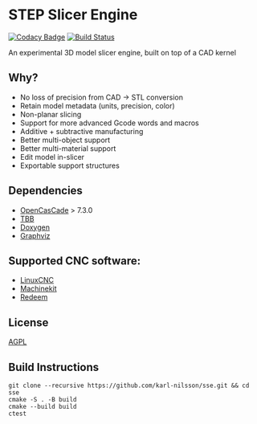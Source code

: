 # STEP Slicer Engine
[![Codacy Badge](https://api.codacy.com/project/badge/Grade/3ed52535476d453f97456e77e79612c2)](https://app.codacy.com/manual/karl-nilsson/sse?utm_source=github.com&utm_medium=referral&utm_content=karl-nilsson/sse&utm_campaign=Badge_Grade_Dashboard)
[![Build Status](https://travis-ci.com/karl-nilsson/sse.svg?branch=master)](https://travis-ci.com/karl-nilsson/sse)

An experimental 3D model slicer engine, built on top of a CAD kernel

## Why?
* No loss of precision from CAD → STL conversion
* Retain model metadata (units, precision, color)
* Non-planar slicing
* Support for more advanced Gcode words and macros
* Additive + subtractive manufacturing
* Better multi-object support
* Better multi-material support
* Edit model in-slicer
* Exportable support structures

## Dependencies
* [OpenCasCade](https://www.opencascade.com/) > 7.3.0
* [TBB](https://software.intel.com/content/www/us/en/develop/tools/threading-building-blocks.html)
* [Doxygen](http://doxygen.nl/)
* [Graphviz](https://graphviz.org/)

## Supported CNC software:
* [LinuxCNC](http://linuxcnc.org/)
* [Machinekit](https://www.machinekit.io/)
* [Redeem](http://wiki.thing-printer.com/index.php?title=Redeem)

## License
[AGPL](LICENSE)

## Build Instructions
```
git clone --recursive https://github.com/karl-nilsson/sse.git && cd sse
cmake -S . -B build
cmake --build build
ctest
```

